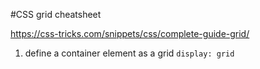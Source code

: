 #CSS grid cheatsheet

https://css-tricks.com/snippets/css/complete-guide-grid/

1. define a container element as a grid `display: grid`